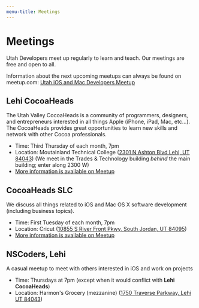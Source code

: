 ```yaml
---
menu-title: Meetings
---
```


# Meetings

Utah Developers meet up regularly to learn and teach. Our meetings are free and open to all.

Information about the next upcoming meetups can always be found on meetup.com: [Utah iOS and Mac Developers Meetup][meetup]
 
## Lehi CocoaHeads

The Utah Valley CocoaHeads is a community of programmers, designers, and entrepreneurs interested in all things Apple (iPhone, iPad, Mac, etc…). The CocoaHeads provides great opportunities to learn new skills and network with other Cocoa professionals.

- Time: Third Thursday of each month, 7pm
- Location: Moutainland Technical College ([2301 N Ashton Blvd Lehi, UT  84043][mtec]) (We meet in the Trades & Technology building *behind* the main building; enter along 2300 W)
- [More information is available on Meetup][meetup]

## CocoaHeads SLC

We discuss all things related to iOS and Mac OS X software development (including business topics).

- Time: First Tuesday of each month, 7pm
- Location: Cricut ([10855 S River Front Pkwy, South Jordan, UT  84095][cricut])
- [More information is available on Meetup][meetup]

## NSCoders, Lehi

A casual meetup to meet with others interested in iOS and work on projects

- Time: Thursdays at 7pm (except when it would conflict with **Lehi CocoaHeads**)
- Location: Harmon's Grocery (mezzanine) ([1750 Traverse Parkway, Lehi UT 84043][harmons])

[meetup]: https://www.meetup.com/Utah-iOS-and-Mac-Developers/

[cricut]: https://maps.apple.com/?address=10855%20S%20River%20Front%20Pkwy,%20South%20Jordan,%20UT%20%2084095,%20United%20States&auid=12973194927978042055&ll=40.553725,-111.912394&lsp=9902&q=Cricut
[mtec]: https://maps.apple.com/?address=2353%20N%202300%20W%20St,%20Lehi,%20UT%20%2084043,%20United%20States&ll=40.418239,-111.887177&q=Mountainland%20Technical%20College
[harmons]: https://maps.apple.com/?address=1750%20Traverse%20Pkwy,%20Lehi,%20UT%2084043,%20United%20States&auid=5957359624652593859&ll=40.433437,-111.878028&lsp=9902&q=Harmons%20Neighborhood%20Grocer
